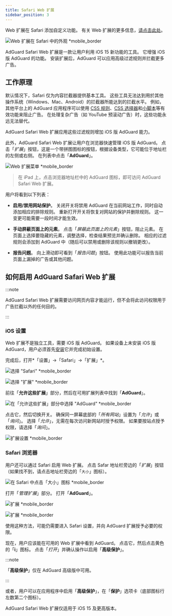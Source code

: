```yaml
---
title: Safari Web 扩展
sidebar_position: 3
---
```


Web 扩展在 Safari 添加自定义功能。 有关 Web 扩展的更多信息，[请点击此处](https://developer.apple.com/documentation/safariservices/safari_web_extensions)。

![Web 扩展在 Safari 中的外观 *mobile_border](https://cdn.adtidy.org/public/Adguard/kb/iOS/webext/menu_en.png)

AdGuard Safari Web 扩展是一款让用户利用 iOS 15 新功能的工具。 它增强 iOS 版 AdGuard 的功能。 安装扩展后，AdGuard 可以应用高级过滤规则并拦截更多广告。

## 工作原理

默认情况下，Safari 仅为内容拦截器提供基本工具。 这些工具无法达到用於其他操作系统（Windows、Mac、Android）的拦截器所能达到的拦截水平。 例如，其他平台上的 AdGuard 应用程序可以使用 [CSS 规则](/general/ad-filtering/create-own-filters#cosmetic-css-rules)、[CSS 选择器](/general/ad-filtering/create-own-filters#extended-css-selectors)和[小脚本](/general/ad-filtering/create-own-filters#scriptlets)等有效功能来阻止广告。 在处理复杂广告（如 YouTube 预滚动广告）时，这些功能永远无法替代。

AdGuard Safari Web 扩展应用这些过滤规则增加 iOS 版 AdGuard 能力。

此外，AdGuard Safari Web 扩展让用户在浏览器快速管理 iOS 版 AdGuard。 点击「*扩展*」按钮，这是一个带拼图图标的按钮，根据设备类型，它可能位于地址栏的左侧或右侧。 在列表中点击「**AdGuard**」。

![Web 扩展菜单 *mobile_border](https://cdn.adtidy.org/public/Adguard/kb/iOS/webext/ext_adguard_en.png?1)
> 在 iPad 上，点击浏览器地址栏中的 AdGuard 图标，即可访问 AdGuard Safari Web 扩展。

用户将看到以下列表：

- **启用/禁用网站保护**。 关闭开关将禁用 AdGuard 在当前网站工作，同时自动添加相应的排除规则。 重新打开开关将恢复对网站的保护并删除规则。 这一变更可能需要一段时间才能生效。

- **手动屏蔽页面上的元素**。 点击「*屏蔽此页面上的元素*」按钮，阻止元素。 在页面上选择要隐藏的元素，调整选择，检查结果预览并确认删除。 相应的过滤规则会添加到 AdGuard 中（随后可以禁用或删除该规则以撤销更改）。

- **报告问题**。 向上滑动即可看到「*报告问题*」按钮。 使用此功能可以报告当前页面上漏掉的广告或其他问题。

## 如何启用 AdGuard Safari Web 扩展

:::note

AdGuard Safari Web 扩展需要访问网页内容才能运行，但不会将此访问权限用于广告拦截以外的任何目的。

:::

### iOS 设置

Web 扩展不是独立工具，需要 iOS 版 AdGuard。 如果设备上未安装 iOS 版 AdGuard，用户必须首先[安装](../installation)它并完成初始设置。

完成后，打开*「设置」→「Safari」→「扩展」*。

![选择 "Safari" *mobile_border](https://cdn.adtidy.org/public/Adguard/kb/iOS/webext/settings1_en.png)

![选择 "扩展" *mobile_border](https://cdn.adtidy.org/public/Adguard/kb/iOS/webext/settings2_en.png)

前往「**允许这些扩展**」部分，然后在可用扩展列表中找到「**AdGuard**」。

![在「允许这些扩展」部分中选择 "AdGuard" *mobile_border](https://cdn.adtidy.org/public/Adguard/kb/iOS/webext/settings3_en.png)

点击它，然后切换开关。 确保同一屏幕底部的「*所有网站*」设置为「*允许*」或「*询问*」。 选择「*允许*」，无需在每次访问新网站时授予权限。 如果要按站点授予权限，请选择「*询问*」。

![扩展设置 *mobile_border](https://cdn.adtidy.org/public/Adguard/kb/iOS/webext/settings4_en.png)

### Safari 浏览器

用户还可以通过 Safari 启用 Web 扩展。 点击 Safar 地址栏旁边的「*扩展*」按钮（如果找不到，请点击地址栏旁边的「`大小`」图标）。

![在 Safari 中点击「大小」图标 *mobile_border](https://cdn.adtidy.org/public/Adguard/kb/iOS/webext/safari1_en.png)

打开「*管理扩展*」部分。 打开「**AdGuard**」。

![扩展 *mobile_border](https://cdn.adtidy.org/public/Adguard/kb/iOS/webext/safari2_en.png)

![扩展 *mobile_border](https://cdn.adtidy.org/public/Adguard/kb/iOS/webext/safari3_en.png)

使用这种方法，可能仍需要进入 Safari 设置，并向 AdGuard 扩展授予必要的权限。

现在，用户应该能在可用的 Web 扩展中看到 AdGuard。 点击它，然后点击黄色的「**i**」图标。 点击「*打开*」并确认操作以启用「**高级保护**」。

:::note

「**高级保护**」仅在 AdGuard 高级版中可用。

:::

或者，用户可以在应用程序中启用「**高级保护**」，在「**保护**」选项卡（底部图标行左数第二个图标）。

AdGuard Safari Web 扩展仅适用于 iOS 15 及更高版本。
